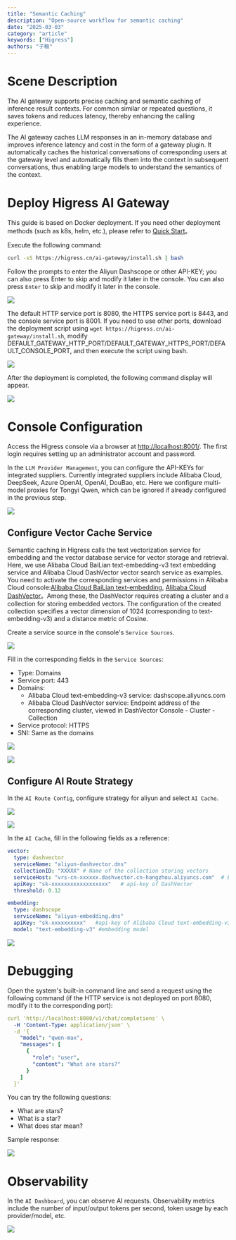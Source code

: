 ```yaml
---
title: "Semantic Caching"
description: "Open-source workflow for semantic caching"
date: "2025-03-03"
category: "article"
keywords: ["Higress"]
authors: "子釉"
---
```

# Scene Description
The AI gateway supports precise caching and semantic caching of inference result contexts. For common similar or repeated questions, it saves tokens and reduces latency, thereby enhancing the calling experience.

The AI gateway caches LLM responses in an in-memory database and improves inference latency and cost in the form of a gateway plugin. It automatically caches the historical conversations of corresponding users at the gateway level and automatically fills them into the context in subsequent conversations, thus enabling large models to understand the semantics of the context.

# Deploy Higress AI Gateway
This guide is based on Docker deployment. If you need other deployment methods (such as k8s, helm, etc.), please refer to [Quick Start](https://higress.cn/en/docs/latest/user/quickstart/)。



Execute the following command:

```bash
curl -sS https://higress.cn/ai-gateway/install.sh | bash
```

Follow the prompts to enter the Aliyun Dashscope or other API-KEY; you can also press Enter to skip and modify it later in the console. You can also press `Enter` to skip and modify it later in the console.

![](https://intranetproxy.alipay.com/skylark/lark/0/2025/png/66357218/1741063971166-0b83c7c9-b093-49f1-b38b-145994623f30.png)



The default HTTP service port is 8080, the HTTPS service port is 8443, and the console service port is 8001. If you need to use other ports, download the deployment script using `wget https://higress.cn/ai-gateway/install.sh`, modify DEFAULT_GATEWAY_HTTP_PORT/DEFAULT_GATEWAY_HTTPS_PORT/DEFAULT_CONSOLE_PORT, and then execute the script using bash.

![](https://intranetproxy.alipay.com/skylark/lark/0/2025/png/66357218/1741059869116-ab053c2c-0aaf-451b-8cad-21ac9664c28d.png)



After the deployment is completed, the following command display will appear.

![](https://intranetproxy.alipay.com/skylark/lark/0/2025/png/66357218/1741063935811-ddf2eef7-967d-49a8-92e6-f99613b7dbf7.png)



# Console Configuration
Access the Higress console via a browser at [http://localhost:8001/](http://localhost:8001/). The first login requires setting up an administrator account and password.

In the `LLM Provider Management`, you can configure the API-KEYs for integrated suppliers. Currently integrated suppliers include Alibaba Cloud, DeepSeek, Azure OpenAI, OpenAI, DouBao, etc. Here we configure multi-model proxies for Tongyi Qwen, which can be ignored if already configured in the previous step.

![](https://intranetproxy.alipay.com/skylark/lark/0/2025/png/66357218/1742450604844-3e00e291-d68e-4873-a98a-6c98ada86b36.png)



## Configure Vector Cache Service
Semantic caching in Higress calls the text vectorization service for embedding and the vector database service for vector storage and retrieval. Here, we use Alibaba Cloud BaiLian text-embedding-v3 text embedding service and Alibaba Cloud DashVector vector search service as examples. You need to activate the corresponding services and permissions in Alibaba Cloud console:[Alibaba Cloud BaiLian text-embedding](https://www.alibabacloud.com/help/en/model-studio/user-guide/embedding), [Alibaba Cloud DashVector](https://www.alibabacloud.com/help/en/vrs/latest/opening-service)。Among these, the DashVector requires creating a cluster and a collection for storing embedded vectors. The configuration of the created collection specifies a vector dimension of 1024 (corresponding to text-embedding-v3) and a distance metric of Cosine.

Create a service source in the console's `Service Sources`.

![](https://intranetproxy.alipay.com/skylark/lark/0/2025/png/66357218/1742385763061-e58ac0cd-7f18-430e-a032-954be26985fa.png)

Fill in the corresponding fields in the `Service Sources`:

+ Type: Domains
+ Service port: 443
+ Domains: 
    - Alibaba Cloud text-embedding-v3 service: dashscope.aliyuncs.com
    - Alibaba Cloud DashVector service: Endpoint address of the corresponding cluster, viewed in DashVector Console - Cluster - Collection
+ Service protocol: HTTPS
+ SNI: Same as the domains

![](https://intranetproxy.alipay.com/skylark/lark/0/2025/png/66357218/1742450867742-ede6faa3-cb64-4c59-81f5-361443facfa3.png)

![](https://intranetproxy.alipay.com/skylark/lark/0/2025/png/66357218/1742450914179-3fa91e8f-8e01-4eb3-bbfc-d34e9a27a4eb.png)



## Configure AI Route Strategy
In the `AI Route Config`, configure strategy for aliyun and select `AI Cache`.

![](https://intranetproxy.alipay.com/skylark/lark/0/2025/png/66357218/1742450947408-bf16a2af-5d46-493c-b201-0bae5adefee9.png)

![](https://intranetproxy.alipay.com/skylark/lark/0/2025/png/66357218/1742450959559-b42d33a6-9054-43db-86cf-0e7b3d4ea2c6.png)

In the `AI Cache`, fill in the following fields as a reference:

```yaml
vector:
  type: dashvector
  serviceName: "aliyun-dashvector.dns"
  collectionID: "XXXXX"	# Name of the collection storing vectors
  serviceHost: "vrs-cn-xxxxxx.dashvector.cn-hangzhou.aliyuncs.com"	# Endpoint address of the cluster
  apiKey: "sk-xxxxxxxxxxxxxxxxxx"	# api-key of DashVector
  threshold: 0.12

embedding:
  type: dashscope
  serviceName: "aliyun-embedding.dns"
  apiKey: "sk-xxxxxxxxxx"	#api-key of Alibaba Cloud text-embedding-v3
  model: "text-embedding-v3" #embedding model

```

![](https://intranetproxy.alipay.com/skylark/lark/0/2025/png/66357218/1742451004302-277663ed-4910-4bfc-8bae-72ee0333b1db.png)



# Debugging
Open the system's built-in command line and send a request using the following command (if the HTTP service is not deployed on port 8080, modify it to the corresponding port):

```yaml
curl 'http://localhost:8080/v1/chat/completions' \
  -H 'Content-Type: application/json' \
  -d '{
    "model": "qwen-max",
    "messages": [
      {
        "role": "user",
        "content": "What are stars?"
      }
    ]
  }'

```



You can try the following questions:

+ What are stars?
+ What is a star?
+ What does star mean?

Sample response:

![](https://intranetproxy.alipay.com/skylark/lark/0/2025/png/66357218/1742451101808-5dc19297-cf26-445d-9888-3c196abd4f3e.png)



# Observability
In the `AI Dashboard`, you can observe AI requests. Observability metrics include the number of input/output tokens per second, token usage by each provider/model, etc.

![](https://intranetproxy.alipay.com/skylark/lark/0/2025/png/66357218/1742354552167-7efc3978-1942-4935-83ce-fcf3a229e859.png)

